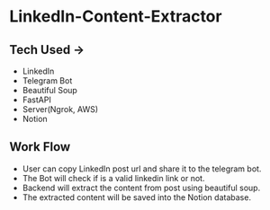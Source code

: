 # LinkedIn-Content-Extractor

## Tech Used -> 
- LinkedIn
- Telegram Bot
- Beautiful Soup
- FastAPI
- Server(Ngrok, AWS)
- Notion

## Work Flow
- User can copy LinkedIn post url and share it to the telegram bot. 
- The Bot will check if is a valid linkedin link or not.
- Backend will extract the content from post using beautiful soup.
- The extracted content will be saved into the Notion database.